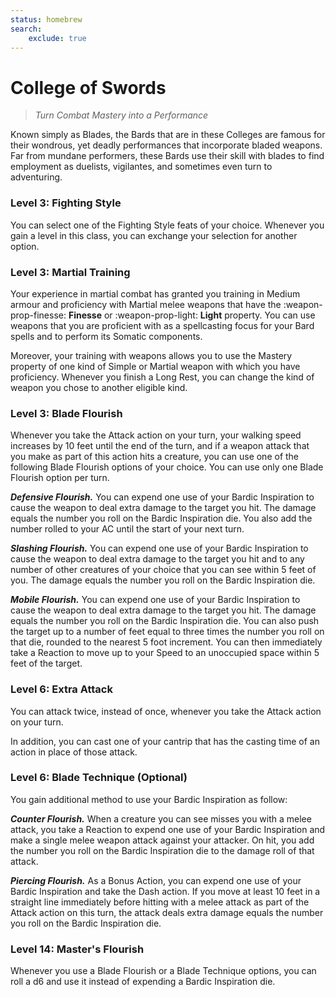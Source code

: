 ```yaml
---
status: homebrew
search:
    exclude: true
---
```


# College of Swords

> *Turn Combat Mastery into a Performance*

Known simply as Blades, the Bards that are in these Colleges are famous for their wondrous, yet deadly performances that incorporate bladed weapons. Far from mundane performers, these Bards use their skill with blades to find employment as duelists, vigilantes, and sometimes even turn to adventuring.

### Level 3: Fighting Style

You can select one of the Fighting Style feats of your choice. Whenever you gain a level in this class, you can exchange your selection for another option.

### Level 3: Martial Training

Your experience in martial combat has granted you training in Medium armour and proficiency with Martial melee weapons that have the :weapon-prop-finesse: **Finesse** or :weapon-prop-light: **Light** property. You can use weapons that you are proficient with as a spellcasting focus for your Bard spells and to perform its Somatic components.

Moreover, your training with weapons allows you to use the Mastery property of one kind of Simple or Martial weapon with which you have proficiency. Whenever you finish a Long Rest, you can change the kind of weapon you chose to another eligible kind.

### Level 3: Blade Flourish

Whenever you take the Attack action on your turn, your walking speed increases by 10 feet until the end of the turn, and if a weapon attack that you make as part of this action hits a creature, you can use one of the following Blade Flourish options of your choice. You can use only one Blade Flourish option per turn.

***Defensive Flourish.*** You can expend one use of your Bardic Inspiration to cause the weapon to deal extra damage to the target you hit. The damage equals the number you roll on the Bardic Inspiration die. You also add the number rolled to your AC until the start of your next turn.

***Slashing Flourish.*** You can expend one use of your Bardic Inspiration to cause the weapon to deal extra damage to the target you hit and to any number of other creatures of your choice that you can see within 5 feet of you. The damage equals the number you roll on the Bardic Inspiration die.

***Mobile Flourish.*** You can expend one use of your Bardic Inspiration to cause the weapon to deal extra damage to the target you hit. The damage equals the number you roll on the Bardic Inspiration die. You can also push the target up to a number of feet equal to three times the number you roll on that die, rounded to the nearest 5 foot increment. You can then immediately take a Reaction to move up to your Speed to an unoccupied space within 5 feet of the target.

### Level 6: Extra Attack

You can attack twice, instead of once, whenever you take the Attack action on your turn.

In addition, you can cast one of your cantrip that has the casting time of an action in place of those attack.

### Level 6: Blade Technique (Optional)

You gain additional method to use your Bardic Inspiration as follow:

***Counter Flourish.***  When a creature you can see misses you with a melee attack, you take a Reaction to expend one use of your Bardic Inspiration and make a single melee weapon attack against your attacker. On hit, you add the number you roll on the Bardic Inspiration die to the damage roll of that attack.

***Piercing Flourish.*** As a Bonus Action, you can expend one use of your Bardic Inspiration and take the Dash action. If you move at least 10 feet in a straight line immediately before hitting with a melee attack as part of the Attack action on this turn, the attack deals extra damage equals the number you roll on the Bardic Inspiration die.

### Level 14: Master's Flourish

Whenever you use a Blade Flourish or a Blade Technique options, you can roll a d6 and use it instead of expending a Bardic Inspiration die.